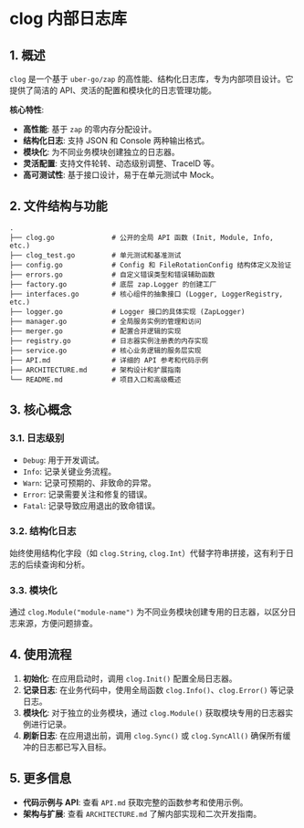 # clog 内部日志库

## 1. 概述

`clog` 是一个基于 `uber-go/zap` 的高性能、结构化日志库，专为内部项目设计。它提供了简洁的 API、灵活的配置和模块化的日志管理功能。

**核心特性**:
- **高性能**: 基于 `zap` 的零内存分配设计。
- **结构化日志**: 支持 JSON 和 Console 两种输出格式。
- **模块化**: 为不同业务模块创建独立的日志器。
- **灵活配置**: 支持文件轮转、动态级别调整、TraceID 等。
- **高可测试性**: 基于接口设计，易于在单元测试中 Mock。

## 2. 文件结构与功能

```
.
├── clog.go              # 公开的全局 API 函数 (Init, Module, Info, etc.)
├── clog_test.go         # 单元测试和基准测试
├── config.go            # Config 和 FileRotationConfig 结构体定义及验证
├── errors.go            # 自定义错误类型和错误辅助函数
├── factory.go           # 底层 zap.Logger 的创建工厂
├── interfaces.go        # 核心组件的抽象接口 (Logger, LoggerRegistry, etc.)
├── logger.go            # Logger 接口的具体实现 (ZapLogger)
├── manager.go           # 全局服务实例的管理和访问
├── merger.go            # 配置合并逻辑的实现
├── registry.go          # 日志器实例注册表的内存实现
├── service.go           # 核心业务逻辑的服务层实现
├── API.md               # 详细的 API 参考和代码示例
├── ARCHITECTURE.md      # 架构设计和扩展指南
└── README.md            # 项目入口和高级概述
```

## 3. 核心概念

### 3.1. 日志级别

- `Debug`: 用于开发调试。
- `Info`: 记录关键业务流程。
- `Warn`: 记录可预期的、非致命的异常。
- `Error`: 记录需要关注和修复的错误。
- `Fatal`: 记录导致应用退出的致命错误。

### 3.2. 结构化日志

始终使用结构化字段（如 `clog.String`, `clog.Int`）代替字符串拼接，这有利于日志的后续查询和分析。

### 3.3. 模块化

通过 `clog.Module("module-name")` 为不同业务模块创建专用的日志器，以区分日志来源，方便问题排查。

## 4. 使用流程

1.  **初始化**: 在应用启动时，调用 `clog.Init()` 配置全局日志器。
2.  **记录日志**: 在业务代码中，使用全局函数 `clog.Info()`、`clog.Error()` 等记录日志。
3.  **模块化**: 对于独立的业务模块，通过 `clog.Module()` 获取模块专用的日志器实例进行记录。
4.  **刷新日志**: 在应用退出前，调用 `clog.Sync()` 或 `clog.SyncAll()` 确保所有缓冲的日志都已写入目标。

## 5. 更多信息

- **代码示例与 API**: 查看 `API.md` 获取完整的函数参考和使用示例。
- **架构与扩展**: 查看 `ARCHITECTURE.md` 了解内部实现和二次开发指南。